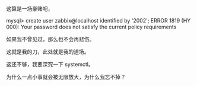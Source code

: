 这算是一场豪赌吧，


mysql> create user zabbix@localhost identified by '2002';
ERROR 1819 (HY 000): Your password does not satisfy the current policy requirements

如果我不曾见过，那么也不会再悲伤。

这就是我的刀，此处就是我的道场。

这还不够，我要深究一下 systemctl。

为什么一点小事就会被无限放大，为什么我忘不掉？



